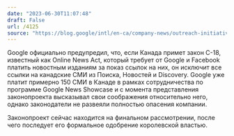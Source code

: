```yaml
---
date: "2023-06-30T11:07:48"
draft: False
url: /4125
source: "https://blog.google/intl/en-ca/company-news/outreach-initiatives/an-update-on-canadas-bill-c-18-and-our-search-and-news-products/"
---
```


Google официально предупредил, что, если Канада примет закон C-18, известный как Online News Act, который требует от Google и Facebook платить новостным изданиям за показ ссылок на них, он исключит все ссылки на канадские СМИ из Поиска, Новостей и Discovery. Google уже платит примерно 150 СМИ в Канаде в рамках сотрудничества по программе Google News Showcase и с момента представления законопроекта высказывал свои соображения относительно него, однако законодатели не развеяли полностью опасения компании. 

Законопроект сейчас находится на финальном рассмотрении, после чего последует его формальное одобрение королевской властью.
